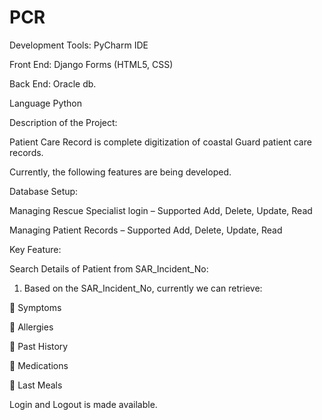 # PCR
Development Tools: PyCharm IDE

Front End: Django Forms (HTML5, CSS)

Back End: Oracle db.

Language Python

Description of the Project:

Patient Care Record is complete digitization of coastal Guard patient care records.

Currently, the following features are being developed.

Database Setup:

Managing Rescue Specialist login – Supported Add, Delete, Update, Read

Managing Patient Records – Supported Add, Delete, Update, Read

Key Feature:

Search Details of Patient from SAR_Incident_No:

1.	Based on the SAR_Incident_No, currently we can retrieve:

	Symptoms

	Allergies

	Past History

	Medications

	Last Meals

 Login and Logout is made available.
